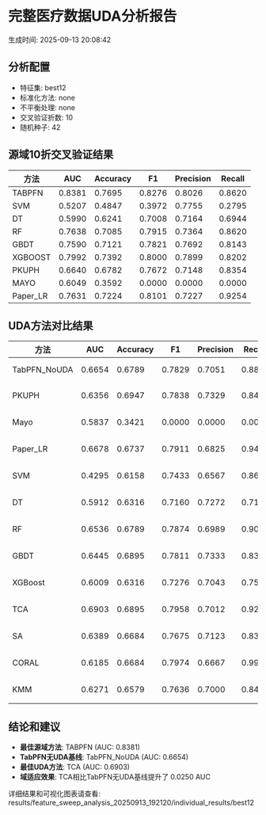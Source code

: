 # 完整医疗数据UDA分析报告

生成时间: 2025-09-13 20:08:42

## 分析配置

- 特征集: best12
- 标准化方法: none
- 不平衡处理: none
- 交叉验证折数: 10
- 随机种子: 42

## 源域10折交叉验证结果

| 方法 | AUC | Accuracy | F1 | Precision | Recall |
|------|-----|----------|----|-----------| -------|
| TABPFN | 0.8381 | 0.7695 | 0.8276 | 0.8026 | 0.8620 |
| SVM | 0.5207 | 0.4847 | 0.3972 | 0.7755 | 0.2795 |
| DT | 0.5990 | 0.6241 | 0.7008 | 0.7164 | 0.6944 |
| RF | 0.7638 | 0.7085 | 0.7915 | 0.7364 | 0.8620 |
| GBDT | 0.7590 | 0.7121 | 0.7821 | 0.7692 | 0.8143 |
| XGBOOST | 0.7992 | 0.7392 | 0.8000 | 0.7899 | 0.8202 |
| PKUPH | 0.6640 | 0.6782 | 0.7672 | 0.7148 | 0.8354 |
| MAYO | 0.6049 | 0.3592 | 0.0000 | 0.0000 | 0.0000 |
| Paper_LR | 0.7631 | 0.7224 | 0.8101 | 0.7227 | 0.9254 |

## UDA方法对比结果

| 方法 | AUC | Accuracy | F1 | Precision | Recall | 类型 |
|------|-----|----------|----|-----------| -------|------|
| TabPFN_NoUDA | 0.6654 | 0.6789 | 0.7829 | 0.7051 | 0.8800 | TabPFN基线 |
| PKUPH | 0.6356 | 0.6947 | 0.7838 | 0.7329 | 0.8474 | 传统基线 |
| Mayo | 0.5837 | 0.3421 | 0.0000 | 0.0000 | 0.0000 | 传统基线 |
| Paper_LR | 0.6678 | 0.6737 | 0.7911 | 0.6825 | 0.9429 | 传统基线 |
| SVM | 0.4295 | 0.6158 | 0.7433 | 0.6567 | 0.8641 | 机器学习基线 |
| DT | 0.5912 | 0.6316 | 0.7160 | 0.7272 | 0.7109 | 机器学习基线 |
| RF | 0.6536 | 0.6789 | 0.7874 | 0.6989 | 0.9032 | 机器学习基线 |
| GBDT | 0.6445 | 0.6895 | 0.7811 | 0.7333 | 0.8391 | 机器学习基线 |
| XGBoost | 0.6009 | 0.6316 | 0.7276 | 0.7043 | 0.7583 | 机器学习基线 |
| TCA | 0.6903 | 0.6895 | 0.7958 | 0.7012 | 0.9200 | UDA方法 |
| SA | 0.6389 | 0.6684 | 0.7675 | 0.7123 | 0.8320 | UDA方法 |
| CORAL | 0.6185 | 0.6684 | 0.7974 | 0.6667 | 0.9920 | UDA方法 |
| KMM | 0.6271 | 0.6579 | 0.7636 | 0.7000 | 0.8400 | UDA方法 |

## 结论和建议

- **最佳源域方法**: TABPFN (AUC: 0.8381)
- **TabPFN无UDA基线**: TabPFN_NoUDA (AUC: 0.6654)
- **最佳UDA方法**: TCA (AUC: 0.6903)
- **域适应效果**: TCA相比TabPFN无UDA基线提升了 0.0250 AUC

详细结果和可视化图表请查看: results/feature_sweep_analysis_20250913_192120/individual_results/best12